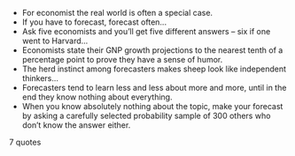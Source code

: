  - For economist the real world is often a special case.
 - If you have to forecast, forecast often...
 - Ask five economists and you’ll get five different answers – six if one went to Harvard...
 - Economists state their GNP growth projections to the nearest tenth of a percentage point to prove they have a sense of humor.
 - The herd instinct among forecasters makes sheep look like independent thinkers...
 - Forecasters tend to learn less and less about more and more, until in the end they know nothing about everything.
 - When you know absolutely nothing about the topic, make your forecast by asking a carefully selected probability sample of 300 others who don’t know the answer either.

7 quotes